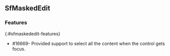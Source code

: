 ## SfMaskedEdit

### Features
{:#sfmaskededit-features}

* \#16669- Provided support to select all the content when the control gets focus.